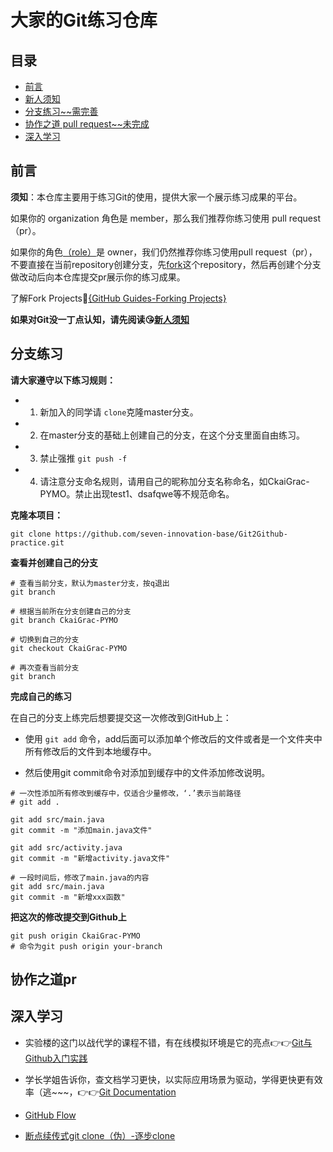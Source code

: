# 大家的Git练习仓库

## 目录

- [前言](#前言)
- [新人须知](致大一/)
- [分支练习~~需完善](#分支练习)
- [协作之道 pull request~~未完成](#协作之道pr)
- [深入学习](#深入学习)

## 前言

**须知**：本仓库主要用于练习Git的使用，提供大家一个展示练习成果的平台。

如果你的 organization 角色是 member，那么我们推荐你练习使用 pull request（pr）。

如果你的角色[（role）](https://github.com/orgs/seven-innovation-base/people)是 owner，我们仍然推荐你练习使用pull request（pr），不要直接在当前repository创建分支，先[fork](https://github.com/seven-innovation-base/Git2Github-practice/fork)这个repository，然后再创建个分支做改动后向本仓库提交pr展示你的练习成果。

了解Fork Projects🍳[{GitHub Guides-Forking Projects}](https://guides.github.com/activities/forking/)

**如果对Git没一丁点认知，请先阅读😘[新人须知](致大一/README.md)**

## 分支练习

**请大家遵守以下练习规则：**

- 1. 新加入的同学请 `clone`克隆master分支。
- 2. 在master分支的基础上创建自己的分支，在这个分支里面自由练习。
- 3. 禁止强推 `git push -f`
- 4. 请注意分支命名规则，请用自己的昵称加分支名称命名，如CkaiGrac-PYMO。禁止出现test1、dsafqwe等不规范命名。

**克隆本项目：**

```shell
git clone https://github.com/seven-innovation-base/Git2Github-practice.git
```

**查看并创建自己的分支**

```shell
# 查看当前分支，默认为master分支，按q退出
git branch

# 根据当前所在分支创建自己的分支
git branch CkaiGrac-PYMO

# 切换到自己的分支
git checkout CkaiGrac-PYMO

# 再次查看当前分支
git branch
```

**完成自己的练习**

在自己的分支上练完后想要提交这一次修改到GitHub上：

- 使用 `git add` 命令，add后面可以添加单个修改后的文件或者是一个文件夹中所有修改后的文件到本地缓存中。

- 然后使用git commit命令对添加到缓存中的文件添加修改说明。

```shell
# 一次性添加所有修改到缓存中，仅适合少量修改，‘.’表示当前路径
# git add .

git add src/main.java
git commit -m "添加main.java文件"

git add src/activity.java
git commit -m "新增activity.java文件"

# 一段时间后，修改了main.java的内容
git add src/main.java
git commit -m "新增xxx函数"
```

**把这次的修改提交到Github上**
```shell
git push origin CkaiGrac-PYMO
# 命令为git push origin your-branch
```

## 协作之道pr

## 深入学习

- 实验楼的这门以战代学的课程不错，有在线模拟环境是它的亮点👉👉[Git与Github入门实践](https://www.shiyanlou.com/courses/1035)

- 学长学姐告诉你，查文档学习更快，以实际应用场景为驱动，学得更快更有效率（逃~~~，👉👉[Git Documentation](https://git-scm.com/doc)

- [GitHub Flow](https://guides.github.com/introduction/flow/)

- [断点续传式git clone（伪）-逐步clone](https://blog.csdn.net/zerooffdate/article/details/79348925)